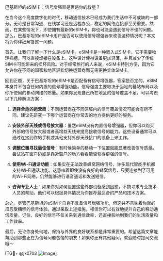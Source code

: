 巴基斯坦的eSIM卡：信号增强器是否是你的救星？

在当今这个高度数字化的时代，移动通信技术已经成为我们生活中不可或缺的一部分。无论是日常沟通、在线学习还是远程办公，稳定的网络连接都至关重要。然而，在某些情况下，即使拥有最新的eSIM卡，你也可能会遇到信号不佳的问题。那么，巴基斯坦的eSIM卡用户是否可以使用信号增强器来改善这种情况呢？本文将为你详细解答这一问题。

首先，让我们了解一下什么是eSIM卡。eSIM卡是一种嵌入式SIM卡，它不需要物理插槽，可以直接焊接在设备上。这种设计使得设备更加轻薄，并且减少了传统SIM卡可能带来的损坏风险。对于经常旅行的人来说，eSIM卡特别方便，因为它允许你在不同的国家和地区轻松切换运营商而无需更换实体SIM卡。

回到正题，关于巴基斯坦的eSIM卡是否配备有信号增强器，答案是否定的。eSIM本身并不包含任何内置的信号增强功能。信号强度主要取决于当地的基站布局以及你所使用的移动网络的质量。如果你发现自己所在地区的信号覆盖不足，可以考虑以下几种解决方案：

1. **选择合适的运营商**：不同运营商在不同区域内的信号覆盖情况可能会有所不同。建议先研究一下哪个运营商在你常去的地方提供更好的服务。
   
2. **安装外部天线或信号放大器**：虽然eSIM没有内置信号增强器，但你可以购买外部的信号放大器或者高增益天线来提高接收信号的能力。这些设备通常可以通过连接到你的手机或其他支持外部天线接口的设备上来工作。

3. **调整位置寻找最佳信号**：有时候简单的移动一下位置就能显著改善信号质量。尝试站在窗户边或是靠近窗户的地方看看能否获得更强的信号。

4. **使用Wi-Fi通话功能**：如果实在无法改善蜂窝网络信号，许多现代智能手机都支持Wi-Fi通话功能。这意味着即使没有良好的蜂窝信号，只要连接到了可用的Wi-Fi网络，仍然能够进行语音通话和发送短信。

5. **咨询专业人士**：如果你对如何设置这些外部设备感到困惑，不妨寻求专业技术人员的帮助。他们可以根据具体情况为你推荐最适合的产品和技术方案。

总之，尽管巴基斯坦的eSIM卡自身不具备信号增强功能，但这并不意味着你就必须忍受糟糕的信号体验。通过采取上述措施，相信你可以有效地提升自己的移动通信质量。记住，良好的信号不仅关系到通信效率，还直接影响到我们的生活质量和工作效率。

最后，无论你身处何地，保持与外界的良好联系都是非常重要的。希望这篇文章能帮助到那些正在为信号问题苦恼的朋友！如果你还有其他疑问，欢迎随时提问交流哦～ 

[TG💪+ @jx0703 ![Image](https://github.com/user-attachments/assets/dbca1d08-cadb-493c-b0ec-ad6f7a83f270)]
